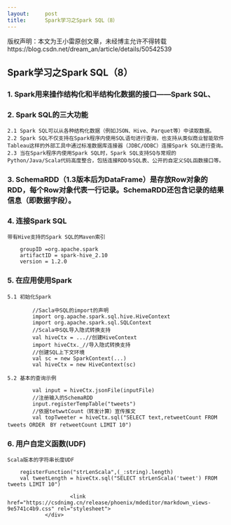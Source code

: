 ```yaml
---
layout:     post
title:      Spark学习之Spark SQL（8）
---
```

<div id="article_content" class="article_content clearfix csdn-tracking-statistics" data-pid="blog" data-mod="popu_307" data-dsm="post">
								<div class="article-copyright">
					版权声明：本文为王小雷原创文章，未经博主允许不得转载					https://blog.csdn.net/dream_an/article/details/50542539				</div>
								            <div id="content_views" class="markdown_views prism-atom-one-dark">
							<!-- flowchart 箭头图标 勿删 -->
							<svg xmlns="http://www.w3.org/2000/svg" style="display: none;"><path stroke-linecap="round" d="M5,0 0,2.5 5,5z" id="raphael-marker-block" style="-webkit-tap-highlight-color: rgba(0, 0, 0, 0);"></path></svg>
							<h2 id="spark学习之spark-sql8">Spark学习之Spark SQL（8）</h2>



<h3 id="1-spark用来操作结构化和半结构化数据的接口spark-sql">1. Spark用来操作结构化和半结构化数据的接口——Spark SQL、</h3>



<h3 id="2-spark-sql的三大功能">2. Spark SQL的三大功能</h3>

<pre><code>2.1 Spark SQL可以从各种结构化数据（例如JSON、Hive、Parquet等）中读取数据。
2.2 Spark SQL不仅支持在Spark程序内使用SQL语句进行查询，也支持从类似商业智能软件Tableau这样的外部工具中通过标准数据库连接器（JDBC/ODBC）连接Spark SQL进行查询。
2.3 当在Spark程序内使用Spark SQL时，Spark SQL支持SQ与常规的Python/Java/Scala代码高度整合，包括连接RDD与SQL表、公开的自定义SQL函数接口等。
</code></pre>



<h3 id="3-schemardd13版本后为dataframe是存放row对象的rdd每个row对象代表一行记录schemardd还包含记录的结果信息即数据字段">3. SchemaRDD（1.3版本后为DataFrame）是存放Row对象的RDD，每个Row对象代表一行记录。SchemaRDD还包含记录的结果信息（即数据字段）。</h3>



<h3 id="4-连接spark-sql">4. 连接Spark SQL</h3>

<pre><code>带有Hive支持的Spark SQL的Maven索引
</code></pre>



<pre class="prettyprint"><code class=" hljs avrasm">    groupID =org<span class="hljs-preprocessor">.apache</span><span class="hljs-preprocessor">.spark</span>
    artifactID = spark-hive_2<span class="hljs-number">.10</span>
    version = <span class="hljs-number">1.2</span><span class="hljs-number">.0</span></code></pre>



<h3 id="5-在应用使用spark">5. 在应用使用Spark</h3>

<pre><code>5.1 初始化Spark
</code></pre>



<pre class="prettyprint"><code class="language-scala hljs ">        <span class="hljs-comment">//Sacla中SQL的import的声明</span>
        <span class="hljs-keyword">import</span> org.apache.spark.sql.hive.HiveContext
        <span class="hljs-keyword">import</span> org.apache.spark.sql.SQLContext
        <span class="hljs-comment">//Scala中SQL导入隐式转换支持</span>
        <span class="hljs-keyword">val</span> hiveCtx = ...<span class="hljs-comment">//创建HiveContext</span>
        <span class="hljs-keyword">import</span> hiveCtx._<span class="hljs-comment">//导入隐式转换支持</span>
        <span class="hljs-comment">//创建SQL上下文环境</span>
        <span class="hljs-keyword">val</span> sc = <span class="hljs-keyword">new</span> SparkContext(...)
        <span class="hljs-keyword">val</span> hiveCtx = <span class="hljs-keyword">new</span> HiveContext(sc)</code></pre>

<pre><code>5.2 基本的查询示例
</code></pre>

<pre class="prettyprint"><code class="language-scala hljs ">        <span class="hljs-keyword">val</span> input = hiveCtx.jsonFile(inputFile)
        <span class="hljs-comment">//注册输入的SchemaRDD</span>
        input.registerTempTable(<span class="hljs-string">"tweets"</span>)
        <span class="hljs-comment">//依据tetwwtCount（转发计算）宣传推文</span>
        <span class="hljs-keyword">val</span> topTweeter = hiveCtx.sql(<span class="hljs-string">"SELECT text,retweetCount FROM tweets ORDER　BY retweetCount LIMIT 10"</span>)</code></pre>

<h3 id="6-用户自定义函数udf">6. 用户自定义函数(UDF)</h3>

<pre><code>Scala版本的字符串长度UDF
</code></pre>



<pre class="prettyprint"><code class="language-scala hljs ">    registerFunction(<span class="hljs-string">"strLenScala"</span>,(_:string).length)
    <span class="hljs-keyword">val</span> tweetLength = hiveCtx.sql(<span class="hljs-string">"SELECT strLenScala('tweet') FROM tweets LIMIT 10"</span>)</code></pre>            </div>
						<link href="https://csdnimg.cn/release/phoenix/mdeditor/markdown_views-9e5741c4b9.css" rel="stylesheet">
                </div>